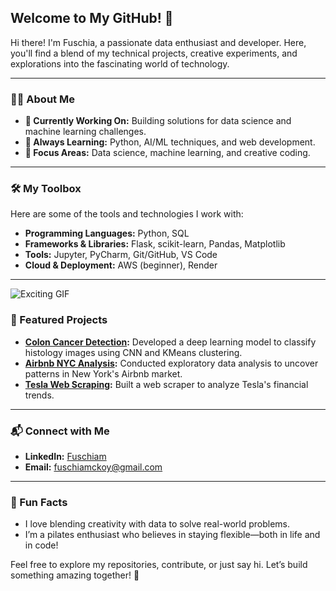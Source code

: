 ## Welcome to My GitHub! 🌟

Hi there! I'm Fuschia, a passionate data enthusiast and developer. Here, you'll find a blend of my technical projects, creative experiments, and explorations into the fascinating world of technology.

---

### 👩‍💻 About Me
- **🔭 Currently Working On:** Building solutions for data science and machine learning challenges.
- **🌱 Always Learning:** Python, AI/ML techniques, and web development.
- **🎯 Focus Areas:** Data science, machine learning, and creative coding.

---

### 🛠️ My Toolbox

Here are some of the tools and technologies I work with:

- **Programming Languages:** Python, SQL
- **Frameworks & Libraries:** Flask, scikit-learn, Pandas, Matplotlib
- **Tools:** Jupyter, PyCharm, Git/GitHub, VS Code
- **Cloud & Deployment:** AWS (beginner), Render

---

![Exciting GIF](https://media0.giphy.com/media/v1.Y2lkPTc5MGI3NjExazZqcTV1b2EzbDJscXk1NXNuY2ptOWNlMWt0dnJweHFhejVnNXN5ZSZlcD12MV9pbnRlcm5hbF9naWZfYnlfaWQmY3Q9Zw/JWuBH9rCO2uZuHBFpm/giphy.webp)


### 🌟 Featured Projects

- **[Colon Cancer Detection](https://github.com/Fuschiam/colon-cancer-detection):** Developed a deep learning model to classify histology images using CNN and KMeans clustering.
- **[Airbnb NYC Analysis](https://github.com/Fuschiam/AirbnbProject):** Conducted exploratory data analysis to uncover patterns in New York's Airbnb market.
- **[Tesla Web Scraping](https://github.com/Fuschiam/tesla-web-scraping):** Built a web scraper to analyze Tesla's financial trends.

---

### 📬 Connect with Me

- **LinkedIn:** [Fuschiam](https://linkedin.com/in/fuschiam)
- **Email:** fuschiamckoy@gmail.com

---

### 🌟 Fun Facts

- I love blending creativity with data to solve real-world problems.
- I’m a pilates enthusiast who believes in staying flexible—both in life and in code!


Feel free to explore my repositories, contribute, or just say hi. Let’s build something amazing together! 🚀

